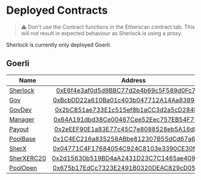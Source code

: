 # Deployed Contracts

> :warning: Don't use the Contract functions in the Etherscan contract tab. This will not result in expected behaviour as Sherlock is using a proxy.

Sherlock is currently only deployed Goerli.

## Goerli

| Name                                                                                                          |                                                           Address                                                            |
| ------------------------------------------------------------------------------------------------------------- | :--------------------------------------------------------------------------------------------------------------------------: |
| [Sherlock](https://github.com/mudgen/diamond-2/blob/master/contracts/Diamond.sol)                             | [0xE6f4e3af0d5d9BBC77d2e4b69c5F589d0Fc7b182](https://goerli.etherscan.io/address/0xE6f4e3af0d5d9BBC77d2e4b69c5F589d0Fc7b182) |
| [Gov](https://github.com/sherlock-protocol/sherlock-v1-core/blob/main/contracts/facets/Gov.sol)               | [0xBcbDD22a610Ba01c403b047712A14Aa83898d9D6](https://goerli.etherscan.io/address/0xBcbDD22a610Ba01c403b047712A14Aa83898d9D6) |
| [GovDev](https://github.com/sherlock-protocol/sherlock-v1-core/blob/main/contracts/facets/GovDev.sol)         | [0x2bC851ae733E1c515ef8b1aCC3d2a5cD284E4aF5](https://goerli.etherscan.io/address/0x2bC851ae733E1c515ef8b1aCC3d2a5cD284E4aF5) |
| [Manager](https://github.com/sherlock-protocol/sherlock-v1-core/blob/main/contracts/facets/Manager.sol)       | [0x64A191dbd38Ce00467Cee52Eec757EB54F769083](https://goerli.etherscan.io/address/0x64A191dbd38Ce00467Cee52Eec757EB54F769083) |
| [Payout](https://github.com/sherlock-protocol/sherlock-v1-core/blob/main/contracts/facets/Payout.sol)         | [0x2eEEF90E1a83E77c45C7e8088528eb5A16db009d](https://goerli.etherscan.io/address/0x2eEEF90E1a83E77c45C7e8088528eb5A16db009d) |
| [PoolBase](https://github.com/sherlock-protocol/sherlock-v1-core/blob/main/contracts/facets/PoolBase.sol)     | [0x1C4EC216a835258ABbe812307B55dCd67a68856a](https://goerli.etherscan.io/address/0x1C4EC216a835258ABbe812307B55dCd67a68856a) |
| [SherX](https://github.com/sherlock-protocol/sherlock-v1-core/blob/main/contracts/facets/SherX.sol)           | [0x04771C4F17684054C924C8103e3390CE30f9b545](https://goerli.etherscan.io/address/0x04771C4F17684054C924C8103e3390CE30f9b545) |
| [SherXERC20](https://github.com/sherlock-protocol/sherlock-v1-core/blob/main/contracts/facets/SherXERC20.sol) | [0x2d15630b519BD4aA2431D23C7C1465ae40964D75](https://goerli.etherscan.io/address/0x2d15630b519BD4aA2431D23C7C1465ae40964D75) |
| [PoolOpen](https://github.com/sherlock-protocol/sherlock-v1-core/blob/main/contracts/facets/PoolOpen.sol)     | [0x675b17EdCc7323E2491B0320DEAC829cD051a1Cc](https://goerli.etherscan.io/address/0x675b17EdCc7323E2491B0320DEAC829cD051a1Cc) |
